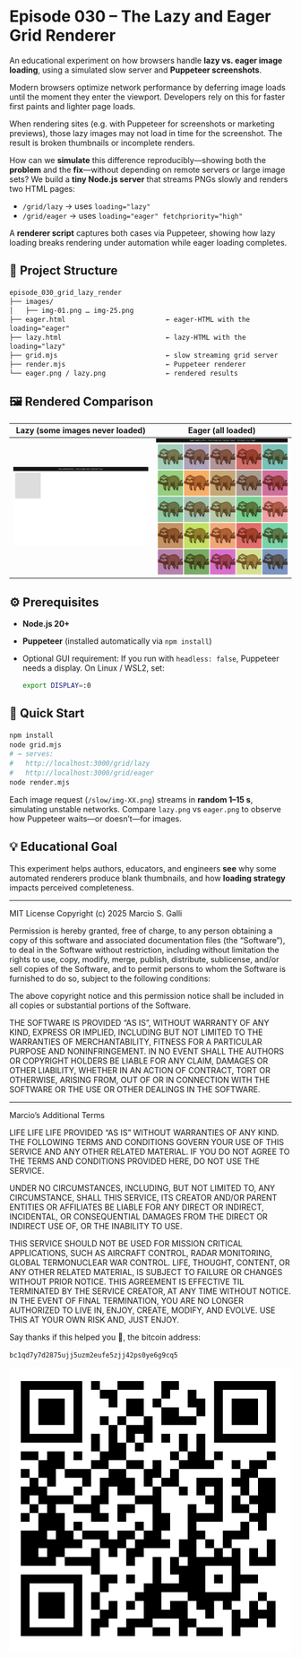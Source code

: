 # Episode 030 – The Lazy and Eager Grid Renderer 

An educational experiment on how browsers handle **lazy vs. eager image loading**, using a simulated slow server and **Puppeteer screenshots**.

Modern browsers optimize network performance by deferring image loads until the moment they enter the viewport. Developers rely on this for faster first paints and lighter page loads.

When rendering sites (e.g. with Puppeteer for screenshots or marketing previews), those lazy images may not load in time for the screenshot. The result is broken thumbnails or incomplete renders.

How can we **simulate** this difference reproducibly—showing both the **problem** and the **fix**—without depending on remote servers or large image sets? We build a **tiny Node.js server** that streams PNGs slowly and renders two HTML pages:

* `/grid/lazy` → uses `loading="lazy"`
* `/grid/eager` → uses `loading="eager" fetchpriority="high"`

A **renderer script** captures both cases via Puppeteer, showing how lazy loading breaks rendering under automation while eager loading completes.

## 🧱 Project Structure

```
episode_030_grid_lazy_render
├── images/
│   ├── img-01.png … img-25.png      
├── eager.html                         ← eager-HTML with the loading="eager" 
├── lazy.html                          ← lazy-HTML with the loading="lazy" 
├── grid.mjs                           ← slow streaming grid server
├── render.mjs                         ← Puppeteer renderer
└── eager.png / lazy.png               ← rendered results
```

## 🖼️ Rendered Comparison

| Lazy (some images never loaded) | Eager (all loaded)           |
| ------------------------------- | ---------------------------- |
| ![lazy sample](./lazy.png)      | ![eager sample](./eager.png) |


## ⚙️ Prerequisites

* **Node.js 20+**
* **Puppeteer** (installed automatically via `npm install`)
* Optional GUI requirement:
  If you run with `headless: false`, Puppeteer needs a display.
  On Linux / WSL2, set:

  ```bash
  export DISPLAY=:0
  ```

## 🚀 Quick Start

```bash
npm install
node grid.mjs
# → serves:
#   http://localhost:3000/grid/lazy
#   http://localhost:3000/grid/eager
node render.mjs
```

Each image request (`/slow/img-XX.png`) streams in **random 1–15 s**, simulating unstable networks.
Compare `lazy.png` vs `eager.png` to observe how Puppeteer waits—or doesn’t—for images.


## 💡 Educational Goal

This experiment helps authors, educators, and engineers **see** why some automated renderers produce blank thumbnails, and how **loading strategy** impacts perceived completeness.

---

MIT License
Copyright (c) 2025 Marcio S. Galli

Permission is hereby granted, free of charge, to any person obtaining a copy of this software and associated documentation files (the “Software”), to deal in the Software without restriction, including without limitation the rights to use, copy, modify, merge, publish, distribute, sublicense, and/or sell copies of the Software, and to permit persons to whom the Software is furnished to do so, subject to the following conditions:

The above copyright notice and this permission notice shall be included in all copies or substantial portions of the Software.

THE SOFTWARE IS PROVIDED “AS IS”, WITHOUT WARRANTY OF ANY KIND, EXPRESS OR IMPLIED, INCLUDING BUT NOT LIMITED TO THE WARRANTIES OF MERCHANTABILITY, FITNESS FOR A PARTICULAR PURPOSE AND NONINFRINGEMENT. IN NO EVENT SHALL THE AUTHORS OR COPYRIGHT HOLDERS BE LIABLE FOR ANY CLAIM, DAMAGES OR OTHER LIABILITY, WHETHER IN AN ACTION OF CONTRACT, TORT OR OTHERWISE, ARISING FROM, OUT OF OR IN CONNECTION WITH THE SOFTWARE OR THE USE OR OTHER DEALINGS IN THE SOFTWARE.

---

Marcio’s Additional Terms

LIFE LIFE LIFE PROVIDED “AS IS” WITHOUT WARRANTIES OF ANY KIND. THE FOLLOWING TERMS AND CONDITIONS GOVERN YOUR USE OF THIS SERVICE AND ANY OTHER RELATED MATERIAL. IF YOU DO NOT AGREE TO THE TERMS AND CONDITIONS PROVIDED HERE, DO NOT USE THE SERVICE.

UNDER NO CIRCUMSTANCES, INCLUDING, BUT NOT LIMITED TO, ANY CIRCUMSTANCE, SHALL THIS SERVICE, ITS CREATOR AND/OR PARENT ENTITIES OR AFFILIATES BE LIABLE FOR ANY DIRECT OR INDIRECT, INCIDENTAL, OR CONSEQUENTIAL DAMAGES FROM THE DIRECT OR INDIRECT USE OF, OR THE INABILITY TO USE.

THIS SERVICE SHOULD NOT BE USED FOR MISSION CRITICAL APPLICATIONS, SUCH AS AIRCRAFT CONTROL, RADAR MONITORING, GLOBAL TERMONUCLEAR WAR CONTROL. LIFE, THOUGHT, CONTENT, OR ANY OTHER RELATED MATERIAL, IS SUBJECT TO FAILURE OR CHANGES WITHOUT PRIOR NOTICE. THIS AGREEMENT IS EFFECTIVE TIL TERMINATED BY THE SERVICE CREATOR, AT ANY TIME WITHOUT NOTICE. IN THE EVENT OF FINAL TERMINATION, YOU ARE NO LONGER AUTHORIZED TO LIVE IN, ENJOY, CREATE, MODIFY, AND EVOLVE. USE THIS AT YOUR OWN RISK AND, JUST ENJOY.

Say thanks if this helped you 💛, the bitcoin address:

`bc1qd7y7d2875ujj5uzm2eufe5zjj42ps0ye6g9cq5`

![](EXTRA_donation.png)
